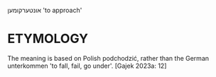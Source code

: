 אונטערקומען
'to approach'

ETYMOLOGY
===========
The meaning is based on Polish podchodzić, rather than the German unterkommen 'to fall, fail, go under'.
[Gajek 2023a: 12]